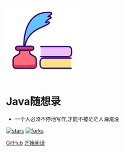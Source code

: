 ![logo](_media/logo.png)

# Java随想录

- 一个人必须不停地写作,才能不被茫茫人海淹没
    
[![stars](https://badgen.net/github/stars/fuzhengwei/fuzhengwei.github.io?icon=github&color=4ab8a1)](https://github.com/fuzhengwei/fuzhengwei.github.io) [![forks](https://badgen.net/github/forks/fuzhengwei/fuzhengwei.github.io?icon=github&color=4ab8a1)](https://github.com/fuzhengwei/fuzhengwei.github.io) 

[GitHub](<https://github.com/ZhengShuHai/ZhengShuHai.github.io>)
[开始阅读](README.md)
